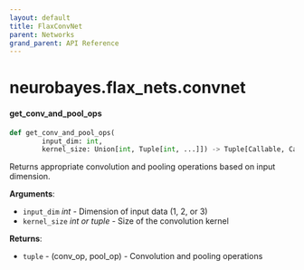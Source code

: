 ```yaml
---
layout: default
title: FlaxConvNet
parent: Networks
grand_parent: API Reference
---
```


<a id="neurobayes.flax_nets.convnet"></a>

# neurobayes.flax\_nets.convnet

<a id="neurobayes.flax_nets.convnet.get_conv_and_pool_ops"></a>

#### get\_conv\_and\_pool\_ops

```python
def get_conv_and_pool_ops(
        input_dim: int,
        kernel_size: Union[int, Tuple[int, ...]]) -> Tuple[Callable, Callable]
```

Returns appropriate convolution and pooling operations based on input dimension.

**Arguments**:

- `input_dim` _int_ - Dimension of input data (1, 2, or 3)
- `kernel_size` _int or tuple_ - Size of the convolution kernel
  

**Returns**:

- `tuple` - (conv_op, pool_op) - Convolution and pooling operations


